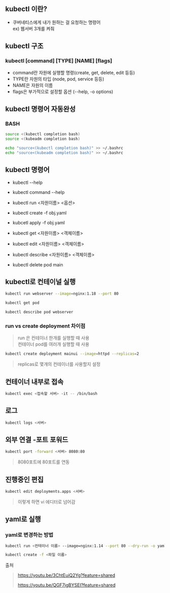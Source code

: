 
## kubectl 이란?
- 쿠버네티스에게 내가 원하는 걸 요청하는 명령어 <br>
  ex) 웹서버 3개를 켜줘

## kubectl 구조
### kubectl [command] [TYPE] [NAME] [flags]
- command란 자원에 실행할 명령(create, get, delete, edit 등등)
- TYPE란 자원의 타입 (node, pod, service 등등)
- NAME은 자원의 이름
- flags은 부가적으로 설정할 옵션 (--help, -o options)

## kubectl 명령어 자동완성
### BASH
```bash
source <(kubectl completion bash)
source <(kubeadm completion bash)

echo "source<(kubectl completion bash)" >> ~/.bashrc
echo "source<(kubeadm completion bash)" >> ~/.bashrc
```


## kubectl 명령어

- kubectl --help
- kubectl command --help

- kubectl run <자원이름> <옵션>
- kubectl create -f obj.yaml
- kubcetl apply -f obj.yaml
 
- kubectl get <자원이름> <객체이름>
- kubectl edit <자원이름> <객체이름>
- kubectl describe <자원이름> <객체이름>

- kubectl delete pod main


## kubectl로 컨테이널 실행

```bash
kubectl run webserver --image=nginx:1.18 --port 80

kubectl get pod

kubectl describe pod webserver
```


### run vs create deployment 차이점
> run 은 컨테이너 한개를 실행할 때 사용 <br>
> 컨테이너 pod를 여러개 실행할 때 사용

```bash
kubectl create deployment mainui --image=httpd --replicas=2
```
> replicas로 몇개의 컨테이너를 사용할지 설정

## 컨테이너 내부로 접속
```bash
kubectl exec <접속할 서버> -it -- /bin/bash
```

## 로그
```bash
kubectl logs <서버>
```

## 외부 연결 -포트 포워드

```bash
kubectl port -forward <서버> 8080:80
```
> 8080포트에 80포트를 연동

## 진행중인 편집
```bash
kubectl edit deployments.apps <서버>
```
> 이렇게 하면 vi 에디터로 넘어감


## yaml로 실행
### yaml로 변경하는 방법
```bash
kubectl run <컨테이너 이름> --image=nginx:1.14 --port 80 --dry-run -o yaml > webserver-pod.yaml

kubectl create -f <파일 이름>
```


출처
> https://youtu.be/3ChtEuiQ2Yg?feature=shared
> 
> https://youtu.be/QGF7igBYSEI?feature=shared
